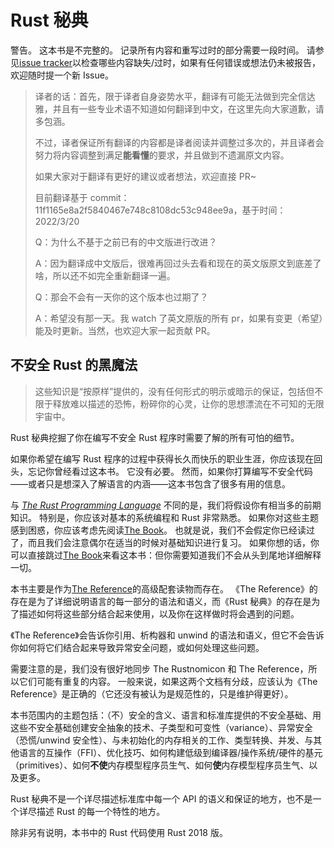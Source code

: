 # Rust 秘典

<div class="warning">

警告。
这本书是不完整的。
记录所有内容和重写过时的部分需要一段时间。
请参见[issue tracker]以检查哪些内容缺失/过时，如果有任何错误或想法仍未被报告，欢迎随时提一个新 Issue。

</div>

> 译者的话：首先，限于译者自身姿势水平，翻译有可能无法做到完全信达雅，并且有一些专业术语不知道如何翻译到中文，在这里先向大家道歉，请多包涵。
>
> 不过，译者保证所有翻译的内容都是译者阅读并调整过多次的，并且译者会努力将内容调整到满足**能看懂**的要求，并且做到不遗漏原文内容。
>
> 如果大家对于翻译有更好的建议或者想法，欢迎直接 PR~
>
> 目前翻译基于 commit：11f1165e8a2f5840467e748c8108dc53c948ee9a，基于时间：2022/3/20
>
> Q：为什么不基于之前已有的中文版进行改进？
>
> A：因为翻译成中文版后，很难再回过头去看和现在的英文版原文到底差了啥，所以还不如完全重新翻译一遍。
>
> Q：那会不会有一天你的这个版本也过期了？
>
> A：希望没有那一天。我 watch 了英文原版的所有 pr，如果有变更（希望）能及时更新。当然，也欢迎大家一起贡献 PR。

[issue tracker]: https://github.com/rust-lang/nomicon/issues

## 不安全 Rust 的黑魔法

> 这些知识是“按原样”提供的，没有任何形式的明示或暗示的保证，包括但不限于释放难以描述的恐怖，粉碎你的心灵，让你的思想漂流在不可知的无限宇宙中。

Rust 秘典挖掘了你在编写不安全 Rust 程序时需要了解的所有可怕的细节。

如果你希望在编写 Rust 程序的过程中获得长久而快乐的职业生涯，你应该现在回头，忘记你曾经看过这本书。
它没有必要。
然而，如果你打算编写不安全代码——或者只是想深入了解语言的内涵——这本书包含了很多有用的信息。

与 _[The Rust Programming Language][trpl]_ 不同的是，我们将假设你有相当多的前期知识。
特别是，你应该对基本的系统编程和 Rust 非常熟悉。
如果你对这些主题感到困惑，你应该考虑先阅读[The Book][trpl]。
也就是说，我们不会假定你已经读过了，而且我们会注意偶尔在适当的时候对基础知识进行复习。
如果你想的话，你可以直接跳过[The Book][trpl]来看这本书：但你需要知道我们不会从头到尾地详细解释一切。

本书主要是作为[The Reference][ref]的高级配套读物而存在。
《The Reference》的存在是为了详细说明语言的每一部分的语法和语义，而《Rust 秘典》的存在是为了描述如何将这些部分结合起来使用，以及你在这样做时将会遇到的问题。

《The Reference》会告诉你引用、析构器和 unwind 的语法和语义，但它不会告诉你如何将它们结合起来导致异常安全问题，或如何处理这些问题。

需要注意的是，我们没有很好地同步 The Rustnomicon 和 The Reference，所以它们可能有重复的内容。
一般来说，如果这两个文档有分歧，应该认为《The Reference》是正确的（它还没有被认为是规范性的，只是维护得更好）。

本书范围内的主题包括：（不）安全的含义、语言和标准库提供的不安全基础、用这些不安全基础创建安全抽象的技术、子类型和可变性（variance）、异常安全（恐慌/unwind 安全性）、与未初始化的内存相关的工作、类型转换、并发、与其他语言的互操作（FFI）、优化技巧、如何构建低级到编译器/操作系统/硬件的基元（primitives）、如何**不使**内存模型程序员生气、如何**使**内存模型程序员生气、以及更多。

Rust 秘典不是一个详尽描述标准库中每一个 API 的语义和保证的地方，也不是一个详尽描述 Rust 的每一个特性的地方。

除非另有说明，本书中的 Rust 代码使用 Rust 2018 版。

[trpl]: https://doc.rust-lang.org/book/
[ref]: https://doc.rust-lang.org/reference/index.html
